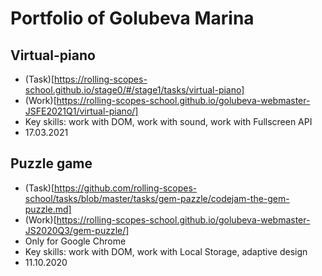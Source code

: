 # Portfolio of Golubeva Marina

## Virtual-piano
 - (Task)[https://rolling-scopes-school.github.io/stage0/#/stage1/tasks/virtual-piano]
 - (Work)[https://rolling-scopes-school.github.io/golubeva-webmaster-JSFE2021Q1/virtual-piano/]
 - Key skills: work with DOM, work with sound, work with Fullscreen API
 - 17.03.2021

## Puzzle game
 - (Task)[https://github.com/rolling-scopes-school/tasks/blob/master/tasks/gem-pazzle/codejam-the-gem-puzzle.md]
 - (Work)[https://rolling-scopes-school.github.io/golubeva-webmaster-JS2020Q3/gem-puzzle/]
 - Only for Google Chrome
 - Key skills: work with DOM, work with Local Storage, adaptive design
 - 11.10.2020




 
